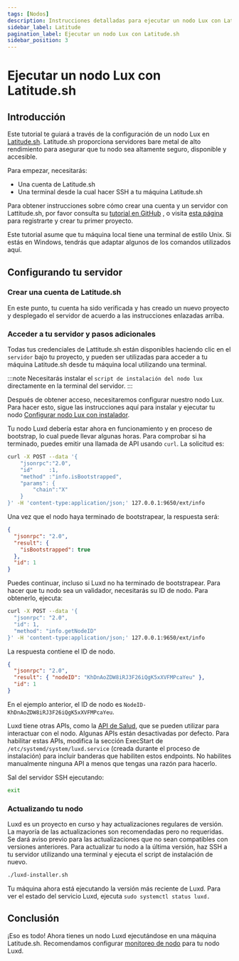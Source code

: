 ```yaml
---
tags: [Nodos]
description: Instrucciones detalladas para ejecutar un nodo Lux con Latitude.sh
sidebar_label: Latitude
pagination_label: Ejecutar un nodo Lux con Latitude.sh
sidebar_position: 3
---
```


# Ejecutar un nodo Lux con Latitude.sh

## Introducción

Este tutorial te guiará a través de la configuración de un nodo Lux en [Latitude.sh](https://latitude.sh).
Latitude.sh proporciona servidores bare metal de alto rendimiento para asegurar que tu nodo sea altamente
seguro, disponible y accesible.

Para empezar, necesitarás:

- Una cuenta de Latitude.sh
- Una terminal desde la cual hacer SSH a tu máquina Latitude.sh

Para obtener instrucciones sobre cómo crear una cuenta y un servidor con Lattitude.sh, por favor consulta su
[tutorial en GitHub](https://github.com/NottherealIllest/Latitude.sh-post/blob/main/lux/lux-copy.md)
, o visita [esta página](https://www.latitude.sh/dashboard/signup) para registrarte y crear tu primer proyecto.

Este tutorial asume que tu máquina local tiene una terminal de estilo Unix. Si estás en Windows, tendrás
que adaptar algunos de los comandos utilizados aquí.

## Configurando tu servidor

### Crear una cuenta de Latitude.sh

En este punto, tu cuenta ha sido verificada y has creado un nuevo proyecto y desplegado el
servidor de acuerdo a las instrucciones enlazadas arriba.

### Acceder a tu servidor y pasos adicionales

Todas tus credenciales de Lattitude.sh están disponibles haciendo clic en el `servidor` bajo tu proyecto, y pueden
ser utilizadas para acceder a tu máquina Latitude.sh desde tu máquina local utilizando una terminal.

:::note
Necesitarás instalar el `script de instalación del nodo lux` directamente en la terminal del servidor.
:::

Después de obtener acceso, necesitaremos configurar nuestro nodo Lux. Para hacer esto, sigue las instrucciones
aquí para instalar y ejecutar tu nodo
[Configurar nodo Lux con instalador](/nodes/run/with-installer/installing-luxd.md).

Tu nodo Luxd debería estar ahora en funcionamiento y en proceso de bootstrap, lo cual puede llevar algunas
horas. Para comprobar si ha terminado, puedes emitir una llamada de API usando `curl`.
La solicitud es:

```sh
curl -X POST --data '{
    "jsonrpc":"2.0",
    "id"     :1,
    "method" :"info.isBootstrapped",
    "params": {
        "chain":"X"
    }
}' -H 'content-type:application/json;' 127.0.0.1:9650/ext/info
```

Una vez que el nodo haya terminado de bootstrapear, la respuesta será:

```json
{
  "jsonrpc": "2.0",
  "result": {
    "isBootstrapped": true
  },
  "id": 1
}
```

Puedes continuar, incluso si Luxd no ha terminado de bootstrapear.
Para hacer que tu nodo sea un validador, necesitarás su ID de nodo. Para obtenerlo, ejecuta:

```sh
curl -X POST --data '{
  "jsonrpc": "2.0",
  "id": 1,
  "method": "info.getNodeID"
}' -H 'content-type:application/json;' 127.0.0.1:9650/ext/info
```

La respuesta contiene el ID de nodo.

```json
{
  "jsonrpc": "2.0",
  "result": { "nodeID": "KhDnAoZDW8iRJ3F26iQgK5xXVFMPcaYeu" },
  "id": 1
}
```

En el ejemplo anterior, el ID de nodo es `NodeID-KhDnAoZDW8iRJ3F26iQgK5xXVFMPcaYeu`.

Luxd tiene otras APIs, como la [API de Salud](https://docs.lux.network/apis/luxd/apis/health),
que se pueden utilizar para interactuar con el nodo. Algunas APIs están desactivadas por defecto. Para habilitar
estas APIs, modifica la sección ExecStart de `/etc/systemd/system/luxd.service` (creada durante el
proceso de instalación) para incluir banderas que habiliten estos endpoints. No habilites manualmente ninguna API
a menos que tengas una razón para hacerlo.

Sal del servidor SSH ejecutando:

```sh
exit
```

### Actualizando tu nodo

Luxd es un proyecto en curso y hay actualizaciones regulares de versión. La mayoría de las actualizaciones son
recomendadas pero no requeridas. Se dará aviso previo para las actualizaciones que no sean compatibles con versiones
anteriores. Para actualizar tu nodo a la última versión, haz SSH a tu servidor utilizando una terminal y
ejecuta el script de instalación de nuevo.

```sh
./luxd-installer.sh
```

Tu máquina ahora está ejecutando la versión más reciente de Luxd. Para ver el estado del servicio Luxd,
ejecuta `sudo systemctl status luxd.`

## Conclusión

¡Eso es todo! Ahora tienes un nodo Luxd ejecutándose en una máquina Latitude.sh. Recomendamos configurar
[monitoreo de nodo](https://docs.lux.network/nodes/maintain/setting-up-node-monitoring) para tu
nodo Luxd.
